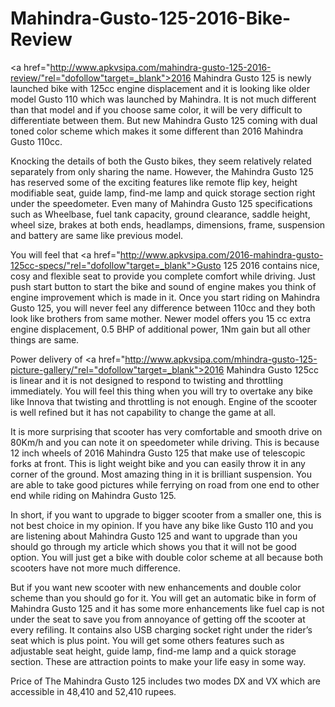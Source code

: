 # Mahindra-Gusto-125-2016-Bike-Review
<a href="http://www.apkvsipa.com/mahindra-gusto-125-2016-review/"rel="dofollow"target=_blank">2016 Mahindra Gusto 125</a> is newly launched bike with 125cc engine displacement and it is looking like older model Gusto 110 which was launched by Mahindra. It is not much different than that model and if you choose same color, it will be very difficult to differentiate between them. But new Mahindra Gusto 125 coming with dual toned color scheme which makes it some different than 2016 Mahindra Gusto 110cc.

Knocking the details of both the Gusto bikes, they seem relatively related separately from only sharing the name. However, the Mahindra Gusto 125 has reserved some of the exciting features like remote flip key, height modifiable seat, guide lamp, find-me lamp and quick storage section right under the speedometer. Even many of Mahindra Gusto 125 specifications such as Wheelbase, fuel tank capacity, ground clearance, saddle height, wheel size, brakes at both ends, headlamps, dimensions, frame, suspension and battery are same like previous model.

You will feel that <a href="http://www.apkvsipa.com/2016-mahindra-gusto-125cc-specs/"rel="dofollow"target=_blank">Gusto 125 2016</a> contains nice, cosy and flexible seat to provide you complete comfort while driving. Just push start button to start the bike and sound of engine makes you think of engine improvement which is made in it. Once you start riding on Mahindra Gusto 125, you will never feel any difference between 110cc and they both look like brothers from same mother. Newer model offers you 15 cc extra engine displacement, 0.5 BHP of additional power, 1Nm gain but all other things are same.

Power delivery of <a href="http://www.apkvsipa.com/mhindra-gusto-125-picture-gallery/"rel="dofollow"target=_blank">2016 Mahindra Gusto</a> 125cc is linear and it is not designed to respond to twisting and throttling immediately. You will feel this thing when you will try to overtake any bike like Innova that twisting and throttling is not enough. Engine of the scooter is well refined but it has not capability to change the game at all.

It is more surprising that scooter has very comfortable and smooth drive on 80Km/h and you can note it on speedometer while driving. This is because 12 inch wheels of 2016 Mahindra Gusto 125 that make use of telescopic forks at front. This is light weight bike and you can easily throw it in any corner of the ground. Most amazing thing in it is brilliant suspension. You are able to take good pictures while ferrying on road from one end to other end while riding on Mahindra Gusto 125.


In short, if you want to upgrade to bigger scooter from a smaller one, this is not best choice in my opinion. If you have any bike like Gusto 110 and you are listening about Mahindra Gusto 125 and want to upgrade than you should go through my article which shows you that it will not be good option. You will just get a bike with double color scheme at all because both scooters have not more much difference.


But if you want new scooter with new enhancements and double color scheme than you should go for it. You will get an automatic bike in form of Mahindra Gusto 125 and it has some more enhancements like fuel cap is not under the seat to save you from annoyance of getting off the scooter at every refiling. It contains also USB charging socket right under the rider’s seat which is plus point. You will get some others features such as adjustable seat height, guide lamp, find-me lamp and a quick storage section. These are attraction points to make your life easy in some way.


Price of The Mahindra Gusto 125 includes two modes DX and VX which are accessible in 48,410 and 52,410 rupees.
